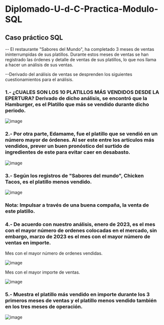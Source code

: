 # Diplomado-U-d-C-Practica-Modulo-SQL

## Caso práctico SQL

-- El restaurante "Sabores del Mundo", ha completado 3 meses de ventas ininterrumpidas de sus platillos. 
Durante estos meses de ventas se han registrado las órdenes y detalle de ventas de sus platillos, lo que nos llama a hacer un análisis de sus ventas.

--Derivado del análisis de ventas se desprenden los siguientes cuestionamientos para el análisis.

### 1.- ¿CUALES SON LOS 10 PLATILLOS MÁS VENDIDOS DESDE LA EPERTURA? Derivado de dicho análisis, se encontró que la Hamburger, es el Platillo que más se vendido durante dicho periodo.

![image](https://github.com/user-attachments/assets/1ad7aa39-7c80-4dd4-811c-f182543f9eac)

### 2.- Por otra parte, Edamame, fue el platillo que se vendió en un número mayor de órdenes. Al ser este entre los artículos más vendidos, prever un buen pronóstico del surtido de ingredientes de este para evitar caer en desabasto.

![image](https://github.com/user-attachments/assets/3175694f-2d1b-424b-9f19-7118826dc6ed)

### 3.- Según los registros de "Sabores del mundo", Chicken Tacos, es el platillo menos vendido.

![image](https://github.com/user-attachments/assets/2c39c8c4-ae93-4079-9f9b-ed0455d33be4)

### Nota: Impulsar a través de una buena compaña, la venta de este platillo.

### 4.- De acuerdo con nuestro análisis, enero de 2023, es el mes con el mayor número de ordenes colocadas en el mercado, sin embargo, marzo de 2023 es el mes con el mayor número de ventas en importe.

Mes con el mayor número de ordenes vendidas.

![image](https://github.com/user-attachments/assets/a5f16eab-e664-4637-b668-ff464345cf15)

Mes con el mayor importe de ventas.

![image](https://github.com/user-attachments/assets/027d6165-d58b-4e47-b246-20cb0c27a967)

### 5.- Muestra el platillo más vendido en importe durante los 3 primeros meses de ventas y el platillo menos vendido también en los tres meses de operación.

![image](https://github.com/user-attachments/assets/d210d3d2-3f9b-496a-af09-84516fa0df55)

